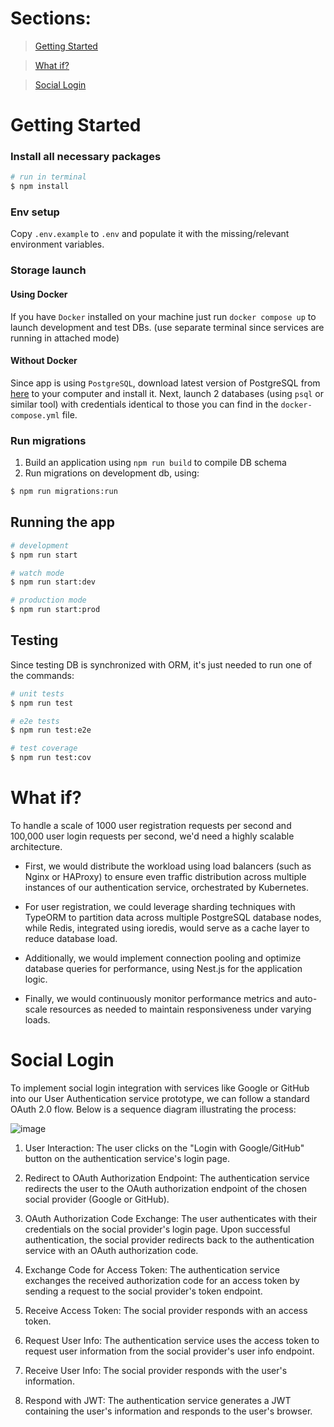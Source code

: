 # Sections:

> [Getting Started](#Getting-Started)

> [What if?](#What-If)

> [Social Login](#Social-login)

# Getting Started

### Install all necessary packages

```bash
# run in terminal
$ npm install
```

### Env setup

Copy `.env.example` to `.env` and populate it with the missing/relevant environment variables.

### Storage launch

#### Using Docker

If you have `Docker` installed on your machine just run `docker compose up` to launch development and test DBs.
(use separate terminal since services are running in attached mode)

#### Without Docker

Since app is using `PostgreSQL`, download latest version of PostgreSQL from [here](http://postgresql.org/download/) to your computer and install it.
Next, launch 2 databases (using `psql` or similar tool) with credentials identical to those you can find in the `docker-compose.yml` file.

### Run migrations

1. Build an application using `npm run build` to compile DB schema
1. Run migrations on development db, using:

```bash
$ npm run migrations:run
```

## Running the app

```bash
# development
$ npm run start

# watch mode
$ npm run start:dev

# production mode
$ npm run start:prod
```

## Testing

Since testing DB is synchronized with ORM, it's just needed to run one of the commands:

```bash
# unit tests
$ npm run test

# e2e tests
$ npm run test:e2e

# test coverage
$ npm run test:cov
```

# What if?

To handle a scale of 1000 user registration requests per second and 100,000 user login requests per second, we'd need a highly scalable architecture.

- First, we would distribute the workload using load balancers (such as Nginx or HAProxy) to ensure even traffic distribution across multiple instances of our authentication service, orchestrated by Kubernetes.

- For user registration, we could leverage sharding techniques with TypeORM to partition data across multiple PostgreSQL database nodes, while Redis, integrated using ioredis, would serve as a cache layer to reduce database load.

- Additionally, we would implement connection pooling and optimize database queries for performance, using Nest.js for the application logic.

- Finally, we would continuously monitor performance metrics and auto-scale resources as needed to maintain responsiveness under varying loads.

# Social Login

To implement social login integration with services like Google or GitHub into our User Authentication service prototype, we can follow a standard OAuth 2.0 flow. Below is a sequence diagram illustrating the process:

![image](https://github.com/BigTako/USOF-Back-End/assets/87268303/fe2189f6-087d-47e9-914e-32b9aa111960)

1. User Interaction: The user clicks on the "Login with Google/GitHub" button on the authentication service's login page.

2. Redirect to OAuth Authorization Endpoint: The authentication service redirects the user to the OAuth authorization endpoint of the chosen social provider (Google or GitHub).

3. OAuth Authorization Code Exchange: The user authenticates with their credentials on the social provider's login page. Upon successful authentication, the social provider redirects back to the authentication service with an OAuth authorization code.

4. Exchange Code for Access Token: The authentication service exchanges the received authorization code for an access token by sending a request to the social provider's token endpoint.

5. Receive Access Token: The social provider responds with an access token.

6. Request User Info: The authentication service uses the access token to request user information from the social provider's user info endpoint.

7. Receive User Info: The social provider responds with the user's information.

8. Respond with JWT: The authentication service generates a JWT containing the user's information and responds to the user's browser.
